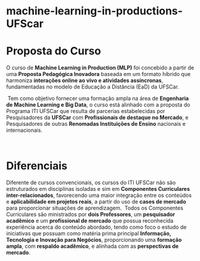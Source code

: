 # machine-learning-in-productions-UFScar


# Proposta do Curso 

O curso de **Machine Learning in Production (MLP)** foi concebido a partir de uma **Proposta Pedagógica Inovadora** baseada em um formato híbrido que harmoniza **interações online ao vivo e atividades assíncronas**, fundamentadas no modelo de Educação a Distância (EaD) da UFSCar.

‍
Tem como objetivo fornecer uma formação ampla na área de **Engenharia de Machine Learning e Big Data**, o curso está alinhado com a proposta do Programa ITI UFSCar que resulta de parcerias estabelecidas por Pesquisadores da **UFSCar** com **Profissionais de destaque no Mercado**, e Pesquisadores de outras **Renomadas Instituições de Ensino** nacionais e internacionais.

<br>

# Diferenciais

Diferente de cursos convencionais, os cursos do ITI UFSCar não são estruturados em disciplinas isoladas e sim em **Componentes Curriculares inter-relacionados**, favorecendo uma maior integração entre os conteúdos e **aplicabilidade em projetos reais**, a partir do uso de **cases de mercado** para proporcionar situações de aprendizagem.
‍
Todos os Componentes Curriculares são ministrados por **dois Professores**, um **pesquisador acadêmico** e um **profissional de mercado** que possua reconhecida experiência acerca do conteúdo abordado, tendo como foco o estudo de iniciativas que possuam como matéria prima principal **Informação, Tecnologia e Inovação para Negócios**, proporcionando uma **formação ampla**, com **respaldo acadêmico**, e alinhada com as **perspectivas de mercado**.
